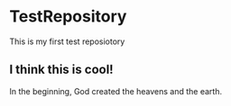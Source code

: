 # TestRepository
This is my first test reposiotory

## I think this is cool!
In the beginning, God created the heavens and the earth.
